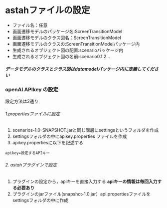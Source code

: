 # astahファイルの設定
- ファイル名：任意
- 画面遷移モデルのパッケージ名:ScreenTransitionModel
- 画面遷移モデルのクラス図名：ScreenTransitionModel
- 画面遷移モデルのクラスの:ScreenTransitionModelパッケージ内
- 生成されるオブジェクト図の配置:scenarioパッケージ内
- 生成されるオブジェクト図の名前:scenario0.1.2...

##### データモデルのクラスとクラス図はdatamodelパッケージ内に定義してください


### openAI APIkey の設定
設定方法は2通り
###### 1.propertiesファイルに設定
1. scenarios-1.0-SNAPSHOT.jarと同じ階層にsettingsというフォルダを作成
2. settingsフォルダの中にapikey.properties ファイルを作成
3. apikey.propertiesに以下を記述する
```
apikey=設定するAPIキー
```
###### 2. astahプラグインで設定
1. プラグインの設定から，apiキーを直接入力する
   **apiキーの情報は毎回入力する必要あり**
2. プラグインのjarファイル(snapshot-1.0.jar）api.propertiesファイルをsettingsフォルダの中に作成